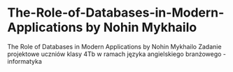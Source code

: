 # The-Role-of-Databases-in-Modern-Applications by Nohin Mykhailo
The Role of Databases in Modern Applications by Nohin Mykhailo
Zadanie projektowe uczniów klasy 4Tb w ramach języka angielskiego branżowego - informatyka 
